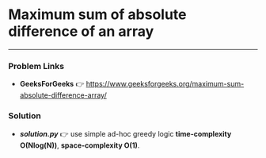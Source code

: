 # Maximum sum of absolute difference of an array

---

### Problem Links
- **__GeeksForGeeks__** :point_right: https://www.geeksforgeeks.org/maximum-sum-absolute-difference-array/

### Solution
- **_solution.py_** :point_right: use simple ad-hoc greedy logic **time-complexity O(Nlog(N))**, **space-complexity O(1)**.
